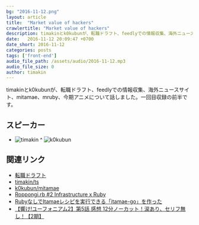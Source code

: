 ```yaml
---
bg: "2016-11-12.png"
layout: article
title:  "Market value of hackers"
crawlertitle: "Market value of hackers"
description: timakinとk0kubunが、転職ドラフト、feedlyでの情報収集、海外ニュースサイト、mitamae、mruby、今期アニメについて話しました。一回目収録の前半です。
date:   2016-11-12 20:09:47 +0700
date_short: 2016-11-12
categories: posts
tags: ['front-end']
audio_file_path: /assets/audio/2016-11-12.mp3
audio_file_size: 0
author: timakin
---
```


timakinとk0kubunが、転職ドラフト、feedlyでの情報収集、海外ニュースサイト、mitamae、mruby、今期アニメについて話しました。一回目収録の前半です。

## スピーカー

- ![timakin]({{site.baseurl}}/assets/images/profile/timakin.jpg)
^ ![k0kubun]({{site.baseurl}}/assets/images/profile/k0kubun.png)

## 関連リンク

- [転職ドラフト](https://job-draft.jp)
- [timakin/ts](https://github.com/timakin/ts)
- [k0kubun/mitamae](https://github.com/k0kubun/mitamae)
- [Roppongi.rb #2 Infrastructure x Ruby](http://roppongirb.connpass.com/event/42633/)
- [RubyなしでItamaeレシピを実行できる「itamae-go」を作った](http://k0kubun.hatenablog.com/entry/2016/07/26/040124)
- [【響け!ユーフォニアム2】第5話 感想 12分ノーカット！涙あり、セリフ無し！【2期】](http://anicobin.ldblog.jp/archives/49915117.html)
